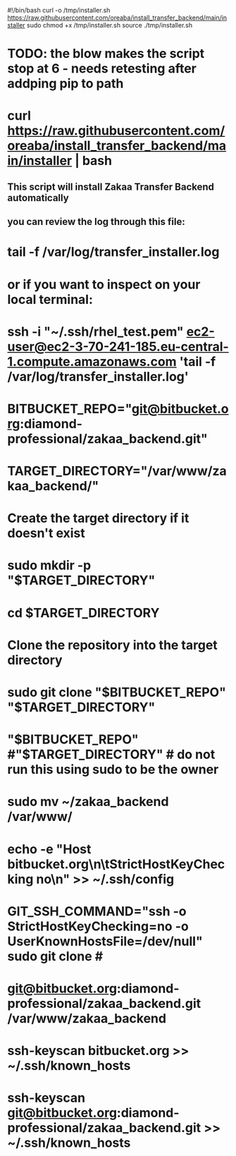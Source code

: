 #!/bin/bash
curl -o /tmp/installer.sh https://raw.githubusercontent.com/oreaba/install_transfer_backend/main/installer
sudo chmod +x /tmp/installer.sh
source ./tmp/installer.sh

# TODO: the blow makes the script stop at 6 - needs retesting after addping pip to path
# curl https://raw.githubusercontent.com/oreaba/install_transfer_backend/main/installer | bash

## This script will install Zakaa Transfer Backend automatically
## you can review the log through this file:
# tail -f /var/log/transfer_installer.log
# or if you want to inspect on your local terminal:
# ssh -i "~/.ssh/rhel_test.pem" ec2-user@ec2-3-70-241-185.eu-central-1.compute.amazonaws.com 'tail -f /var/log/transfer_installer.log'

#####

# BITBUCKET_REPO="git@bitbucket.org:diamond-professional/zakaa_backend.git"
# TARGET_DIRECTORY="/var/www/zakaa_backend/"

# Create the target directory if it doesn't exist
# sudo mkdir -p "$TARGET_DIRECTORY"
# cd $TARGET_DIRECTORY
# Clone the repository into the target directory
# sudo git clone "$BITBUCKET_REPO" "$TARGET_DIRECTORY"
# "$BITBUCKET_REPO" #"$TARGET_DIRECTORY" # do not run this using sudo to be the owner	
# sudo mv ~/zakaa_backend /var/www/
# echo -e "Host bitbucket.org\n\tStrictHostKeyChecking no\n" >> ~/.ssh/config
# GIT_SSH_COMMAND="ssh -o StrictHostKeyChecking=no -o UserKnownHostsFile=/dev/null" sudo git clone # # 
# git@bitbucket.org:diamond-professional/zakaa_backend.git /var/www/zakaa_backend
# ssh-keyscan bitbucket.org >> ~/.ssh/known_hosts
# ssh-keyscan git@bitbucket.org:diamond-professional/zakaa_backend.git >> ~/.ssh/known_hosts